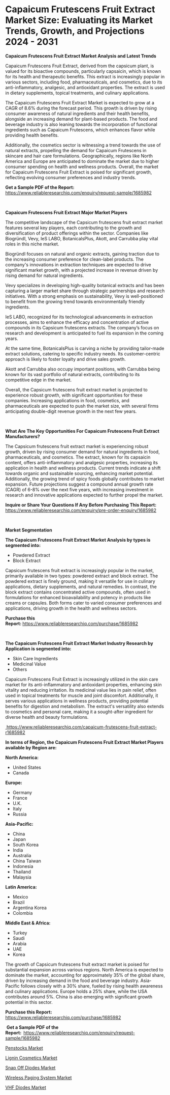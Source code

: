 <p><h1>Capaicum Frutescens Fruit Extract Market Size: Evaluating its Market Trends, Growth, and Projections 2024 - 2031</h1></p><p><strong>Capaicum Frutescens Fruit Extract Market Analysis and Latest Trends</strong></p>
<p><p>Capaicum Frutescens Fruit Extract, derived from the capsicum plant, is valued for its bioactive compounds, particularly capsaicin, which is known for its health and therapeutic benefits. This extract is increasingly popular in various sectors, including food, pharmaceuticals, and cosmetics, due to its anti-inflammatory, analgesic, and antioxidant properties. The extract is used in dietary supplements, topical treatments, and culinary applications.</p><p>The Capaicum Frutescens Fruit Extract Market is expected to grow at a CAGR of 8.6% during the forecast period. This growth is driven by rising consumer awareness of natural ingredients and their health benefits, alongside an increasing demand for plant-based products. The food and beverage industry is also leaning towards the incorporation of functional ingredients such as Capaicum Frutescens, which enhances flavor while providing health benefits.</p><p>Additionally, the cosmetics sector is witnessing a trend towards the use of natural extracts, propelling the demand for Capaicum Frutescens in skincare and hair care formulations. Geographically, regions like North America and Europe are anticipated to dominate the market due to higher consumer spending on health and wellness products. Overall, the market for Capaicum Frutescens Fruit Extract is poised for significant growth, reflecting evolving consumer preferences and industry trends.</p></p>
<p><strong>Get a Sample PDF of the Report:&nbsp;</strong> <a href="https://www.reliableresearchiq.com/enquiry/request-sample/1685982?utm_campaign=1094&utm_medium=2&utm_source=Github&utm_content=ia&utm_term=06102024&utm_id=capaicum-frutescens-fruit-extract">https://www.reliableresearchiq.com/enquiry/request-sample/1685982</a></p>
<p>&nbsp;</p>
<p><strong>Capaicum Frutescens Fruit Extract Major Market Players</strong></p>
<p><p>The competitive landscape of the Capsicum frutescens fruit extract market features several key players, each contributing to the growth and diversification of product offerings within the sector. Companies like Biogründl, Vevy, IeS LABO, BotanicalsPlus, Akott, and Carrubba play vital roles in this niche market.</p><p>Biogründl focuses on natural and organic extracts, gaining traction due to the increasing consumer preference for clean-label products. The company's innovations in extraction techniques are expected to drive significant market growth, with a projected increase in revenue driven by rising demand for natural ingredients.</p><p>Vevy specializes in developing high-quality botanical extracts and has been capturing a larger market share through strategic partnerships and research initiatives. With a strong emphasis on sustainability, Vevy is well-positioned to benefit from the growing trend towards environmentally friendly ingredients.</p><p>IeS LABO, recognized for its technological advancements in extraction processes, aims to enhance the efficacy and concentration of active compounds in its Capsicum frutescens extracts. The company’s focus on research and development is anticipated to fuel its expansion in the coming years.</p><p>At the same time, BotanicalsPlus is carving a niche by providing tailor-made extract solutions, catering to specific industry needs. Its customer-centric approach is likely to foster loyalty and drive sales growth.</p><p>Akott and Carrubba also occupy important positions, with Carrubba being known for its vast portfolio of natural extracts, contributing to its competitive edge in the market.</p><p>Overall, the Capsicum frutescens fruit extract market is projected to experience robust growth, with significant opportunities for these companies. Increasing applications in food, cosmetics, and pharmaceuticals are expected to push the market size, with several firms anticipating double-digit revenue growth in the next few years.</p></p>
<p>&nbsp;</p>
<p><strong>What Are The Key Opportunities For Capaicum Frutescens Fruit Extract Manufacturers?</strong></p>
<p><p>The Capsicum frutescens fruit extract market is experiencing robust growth, driven by rising consumer demand for natural ingredients in food, pharmaceuticals, and cosmetics. The extract, known for its capsaicin content, offers anti-inflammatory and analgesic properties, increasing its application in health and wellness products. Current trends indicate a shift towards organic and sustainable sourcing, enhancing market potential. Additionally, the growing trend of spicy foods globally contributes to market expansion. Future projections suggest a compound annual growth rate (CAGR) of 6-8% over the next five years, with increasing investment in research and innovative applications expected to further propel the market.</p></p>
<p><strong>Inquire or Share Your Questions If Any Before Purchasing This Report:</strong> <a href="https://www.reliableresearchiq.com/enquiry/pre-order-enquiry/1685982?utm_campaign=1094&utm_medium=2&utm_source=Github&utm_content=ia&utm_term=06102024&utm_id=capaicum-frutescens-fruit-extract">https://www.reliableresearchiq.com/enquiry/pre-order-enquiry/1685982</a></p>
<p>&nbsp;</p>
<p><strong>Market Segmentation</strong></p>
<p><strong>The Capaicum Frutescens Fruit Extract Market Analysis by types is segmented into:</strong></p>
<p><ul><li>Powdered Extract</li><li>Block Extract</li></ul></p>
<p><p>Capsicum frutescens fruit extract is increasingly popular in the market, primarily available in two types: powdered extract and block extract. The powdered extract is finely ground, making it versatile for use in culinary applications, dietary supplements, and natural remedies. In contrast, the block extract contains concentrated active compounds, often used in formulations for enhanced bioavailability and potency in products like creams or capsules. Both forms cater to varied consumer preferences and applications, driving growth in the health and wellness sectors.</p></p>
<p><strong>Purchase this Report:&nbsp;</strong><a href="https://www.reliableresearchiq.com/purchase/1685982?utm_campaign=1094&utm_medium=2&utm_source=Github&utm_content=ia&utm_term=06102024&utm_id=capaicum-frutescens-fruit-extract">https://www.reliableresearchiq.com/purchase/1685982</a></p>
<p>&nbsp;</p>
<p><strong>The Capaicum Frutescens Fruit Extract Market Industry Research by Application is segmented into:</strong></p>
<p><ul><li>Skin Care Ingredients</li><li>Medicinal Value</li><li>Others</li></ul></p>
<p><p>Capaicum Frutescens Fruit Extract is increasingly utilized in the skin care market for its anti-inflammatory and antioxidant properties, enhancing skin vitality and reducing irritation. Its medicinal value lies in pain relief, often used in topical treatments for muscle and joint discomfort. Additionally, it serves various applications in wellness products, providing potential benefits for digestion and metabolism. The extract's versatility also extends to cosmetics and personal care, making it a sought-after ingredient for diverse health and beauty formulations.</p></p>
<p><a href="https://www.reliableresearchiq.com/capaicum-frutescens-fruit-extract-r1685982?utm_campaign=1094&utm_medium=2&utm_source=Github&utm_content=ia&utm_term=06102024&utm_id=capaicum-frutescens-fruit-extract">&nbsp;https://www.reliableresearchiq.com/capaicum-frutescens-fruit-extract-r1685982</a></p>
<p><strong>In terms of Region, the Capaicum Frutescens Fruit Extract Market Players available by Region are:</strong></p>
<p>
    <p> <strong> North America: </strong>
        <ul>
            <li>United States</li>
            <li>Canada</li>
        </ul>
        </p> 
    <p> <strong> Europe: </strong>
        <ul>
            <li>Germany</li>
            <li>France</li>
            <li>U.K.</li>
            <li>Italy</li>
            <li>Russia</li>
        </ul>
        </p> 
    <p> <strong> Asia-Pacific: </strong>
        <ul>
            <li>China</li>
            <li>Japan</li>
            <li>South Korea</li>
            <li>India</li>
            <li>Australia</li>
            <li>China Taiwan</li>
            <li>Indonesia</li>
            <li>Thailand</li>
            <li>Malaysia</li>
        </ul>
        </p> 
    <p> <strong> Latin America: </strong>
        <ul>
            <li>Mexico</li>
            <li>Brazil</li>
            <li>Argentina Korea</li>
            <li>Colombia</li>
        </ul>
        </p> 
    <p> <strong> Middle East & Africa: </strong>
        <ul>
            <li>Turkey</li>
            <li>Saudi</li>
            <li>Arabia</li>
            <li>UAE</li>
            <li>Korea</li>
        </ul>
    </p>
    </p>
<p><p>The growth of Capsicum frutescens fruit extract market is poised for substantial expansion across various regions. North America is expected to dominate the market, accounting for approximately 35% of the global share, driven by increasing demand in the food and beverage industry. Asia-Pacific follows closely with a 30% share, fueled by rising health awareness and culinary applications. Europe holds a 25% share, while the USA contributes around 5%. China is also emerging with significant growth potential in this sector.</p></p>
<p><strong>Purchase this Report: </strong><a href="https://www.reliableresearchiq.com/purchase/1685982?utm_campaign=1094&utm_medium=2&utm_source=Github&utm_content=ia&utm_term=06102024&utm_id=capaicum-frutescens-fruit-extract">https://www.reliableresearchiq.com/purchase/1685982</a></p>
<p>&nbsp;<strong>Get a Sample PDF of the Report:&nbsp;&nbsp;</strong><a href="https://www.reliableresearchiq.com/enquiry/request-sample/1685982?utm_campaign=1094&utm_medium=2&utm_source=Github&utm_content=ia&utm_term=06102024&utm_id=capaicum-frutescens-fruit-extract">https://www.reliableresearchiq.com/enquiry/request-sample/1685982</a></p>
<p><strong></strong></p>
<p><p><a href="https://www.linkedin.com/pulse/future-penstocks-market-global-forecast-trends-2024-jhq1e?utm_campaign=1094&utm_medium=2&utm_source=Github&utm_content=ia&utm_term=06102024&utm_id=capaicum-frutescens-fruit-extract">Penstocks Market</a></p><p><a href="https://github.com/Elvirademiri584/Market-Research-Report-List-1/blob/main/lignin-cosmetics-market.md?utm_campaign=1094&utm_medium=2&utm_source=Github&utm_content=ia&utm_term=06102024&utm_id=capaicum-frutescens-fruit-extract">Lignin Cosmetics Market</a></p><p><a href="https://issuu.com/reportprime-2/docs/snap-off-diodes-market-size-2030.pp_0979e9742f692c?utm_campaign=1094&utm_medium=2&utm_source=Github&utm_content=ia&utm_term=06102024&utm_id=capaicum-frutescens-fruit-extract">Snap Off Diodes Market</a></p><p><a href="https://www.linkedin.com/pulse/opportunities-challenges-wireless-paging-system-market-strategic-cywec?utm_campaign=1094&utm_medium=2&utm_source=Github&utm_content=ia&utm_term=06102024&utm_id=capaicum-frutescens-fruit-extract">Wireless Paging System Market</a></p><p><a href="https://issuu.com/reportprime-2/docs/vhf-diodes-market-size-2030.pptx_261e416a2458ac?utm_campaign=1094&utm_medium=2&utm_source=Github&utm_content=ia&utm_term=06102024&utm_id=capaicum-frutescens-fruit-extract">VHF Diodes Market</a></p></p>
